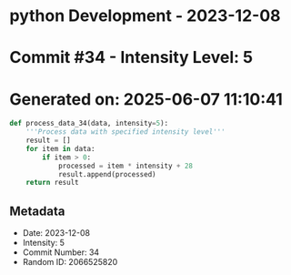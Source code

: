 ﻿# python Development - 2023-12-08
# Commit #34 - Intensity Level: 5
# Generated on: 2025-06-07 11:10:41
```python
def process_data_34(data, intensity=5):
    '''Process data with specified intensity level'''
    result = []
    for item in data:
        if item > 0:
            processed = item * intensity + 28
            result.append(processed)
    return result
```
## Metadata
- Date: 2023-12-08
- Intensity: 5
- Commit Number: 34
- Random ID: 2066525820
